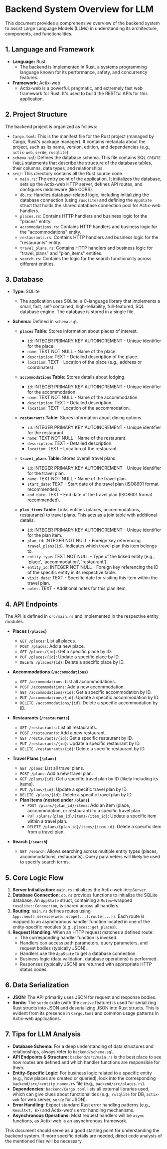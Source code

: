 # Backend System Overview for LLM

This document provides a comprehensive overview of the backend system to assist Large Language Models (LLMs) in understanding its architecture, components, and functionalities.

## 1. Language and Framework

*   **Language:** Rust
    *   The backend is implemented in Rust, a systems programming language known for its performance, safety, and concurrency features.
*   **Framework:** Actix-web
    *   Actix-web is a powerful, pragmatic, and extremely fast web framework for Rust. It's used to build the RESTful APIs for this application.

## 2. Project Structure

The backend project is organized as follows:

*   `Cargo.toml`: This is the manifest file for the Rust project (managed by Cargo, Rust's package manager). It contains metadata about the project, such as its name, version, edition, and dependencies (e.g., `actix-web`, `serde`, `rusqlite`).
*   `schema.sql`: Defines the database schema. This file contains SQL `CREATE TABLE` statements that describe the structure of the database tables, their columns, data types, and relationships.
*   `src/`: This directory contains all the Rust source code.
    *   `main.rs`: The entry point of the application. It initializes the database, sets up the Actix-web HTTP server, defines API routes, and configures middleware (like CORS).
    *   `db.rs`: Handles database-related logic, including initializing the database connection (using `rusqlite`) and defining the `AppState` struct that holds the shared database connection pool for Actix-web handlers.
    *   `places.rs`: Contains HTTP handlers and business logic for the "places" entity.
    *   `accommodations.rs`: Contains HTTP handlers and business logic for the "accommodations" entity.
    *   `restaurants.rs`: Contains HTTP handlers and business logic for the "restaurants" entity.
    *   `travel_plans.rs`: Contains HTTP handlers and business logic for "travel_plans" and "plan_items" entities.
    *   `search.rs`: Contains the logic for the search functionality across different entities.

## 3. Database

*   **Type:** SQLite
    *   The application uses SQLite, a C-language library that implements a small, fast, self-contained, high-reliability, full-featured, SQL database engine. The database is stored in a single file.
*   **Schema:** Defined in `schema.sql`.

    *   **`places` Table:** Stores information about places of interest.
        *   `id`: INTEGER PRIMARY KEY AUTOINCREMENT - Unique identifier for the place.
        *   `name`: TEXT NOT NULL - Name of the place.
        *   `description`: TEXT - Detailed description of the place.
        *   `location`: TEXT - Location of the place (e.g., address or coordinates).

    *   **`accommodations` Table:** Stores details about lodging.
        *   `id`: INTEGER PRIMARY KEY AUTOINCREMENT - Unique identifier for the accommodation.
        *   `name`: TEXT NOT NULL - Name of the accommodation.
        *   `description`: TEXT - Detailed description.
        *   `location`: TEXT - Location of the accommodation.

    *   **`restaurants` Table:** Stores information about dining options.
        *   `id`: INTEGER PRIMARY KEY AUTOINCREMENT - Unique identifier for the restaurant.
        *   `name`: TEXT NOT NULL - Name of the restaurant.
        *   `description`: TEXT - Detailed description.
        *   `location`: TEXT - Location of the restaurant.

    *   **`travel_plans` Table:** Stores overall travel plans.
        *   `id`: INTEGER PRIMARY KEY AUTOINCREMENT - Unique identifier for the travel plan.
        *   `name`: TEXT NOT NULL - Name of the travel plan.
        *   `start_date`: TEXT - Start date of the travel plan (ISO8601 format recommended).
        *   `end_date`: TEXT - End date of the travel plan (ISO8601 format recommended).

    *   **`plan_items` Table:** Links entities (places, accommodations, restaurants) to travel plans. This acts as a join table with additional details.
        *   `id`: INTEGER PRIMARY KEY AUTOINCREMENT - Unique identifier for the plan item.
        *   `plan_id`: INTEGER NOT NULL - Foreign key referencing `travel_plans(id)`. Indicates which travel plan this item belongs to.
        *   `entity_type`: TEXT NOT NULL - Type of the linked entity (e.g., 'place', 'accommodation', 'restaurant').
        *   `entity_id`: INTEGER NOT NULL - Foreign key referencing the ID of the specific entity in its respective table.
        *   `visit_date`: TEXT - Specific date for visiting this item within the travel plan.
        *   `notes`: TEXT - Additional notes for this plan item.

## 4. API Endpoints

The API is defined in `src/main.rs` and implemented in the respective entity modules.

*   **Places (`/places`)**
    *   `GET /places`: List all places.
    *   `POST /places`: Add a new place.
    *   `GET /places/{id}`: Get a specific place by ID.
    *   `PUT /places/{id}`: Update a specific place by ID.
    *   `DELETE /places/{id}`: Delete a specific place by ID.

*   **Accommodations (`/accommodations`)**
    *   `GET /accommodations`: List all accommodations.
    *   `POST /accommodations`: Add a new accommodation.
    *   `GET /accommodations/{id}`: Get a specific accommodation by ID.
    *   `PUT /accommodations/{id}`: Update a specific accommodation by ID.
    *   `DELETE /accommodations/{id}`: Delete a specific accommodation by ID.

*   **Restaurants (`/restaurants`)**
    *   `GET /restaurants`: List all restaurants.
    *   `POST /restaurants`: Add a new restaurant.
    *   `GET /restaurants/{id}`: Get a specific restaurant by ID.
    *   `PUT /restaurants/{id}`: Update a specific restaurant by ID.
    *   `DELETE /restaurants/{id}`: Delete a specific restaurant by ID.

*   **Travel Plans (`/plans`)**
    *   `GET /plans`: List all travel plans.
    *   `POST /plans`: Add a new travel plan.
    *   `GET /plans/{id}`: Get a specific travel plan by ID (likely including its items).
    *   `PUT /plans/{id}`: Update a specific travel plan by ID.
    *   `DELETE /plans/{id}`: Delete a specific travel plan by ID.
    *   **Plan Items (nested under `/plans`)**
        *   `POST /plans/{plan_id}/items`: Add an item (place, accommodation, or restaurant) to a specific travel plan.
        *   `PUT /plans/{plan_id}/items/{item_id}`: Update a specific item within a travel plan.
        *   `DELETE /plans/{plan_id}/items/{item_id}`: Delete a specific item from a travel plan.

*   **Search (`/search`)**
    *   `GET /search`: Allows searching across multiple entity types (places, accommodations, restaurants). Query parameters will likely be used to specify search terms.

## 5. Core Logic Flow

1.  **Server Initialization:** `main.rs` initializes the Actix-web `HttpServer`.
2.  **Database Connection:** `db.rs` provides functions to initialize the SQLite database. An `AppState` struct, containing a `Mutex`-wrapped `rusqlite::Connection`, is shared across all handlers.
3.  **Routing:** `main.rs` defines routes using `App::new().service(web::scope(...).route(...))`. Each route is mapped to an asynchronous handler function located in one of the entity-specific modules (e.g., `places::get_places`).
4.  **Request Handling:** When an HTTP request matches a defined route:
    *   The corresponding handler function is invoked.
    *   Handlers can access path parameters, query parameters, and request bodies (typically JSON).
    *   Handlers use the `AppState` to get a database connection.
    *   Business logic (data validation, database operations) is performed.
    *   Responses (typically JSON) are returned with appropriate HTTP status codes.

## 6. Data Serialization

*   **JSON:** The API primarily uses JSON for request and response bodies.
*   **Serde:** The `serde` crate (with the `derive` feature) is used for serializing Rust structs into JSON and deserializing JSON into Rust structs. This is evident from its presence in `Cargo.toml` and common usage patterns in Actix-web applications.

## 7. Tips for LLM Analysis

*   **Database Schema:** For a deep understanding of data structures and relationships, always refer to `backend/schema.sql`.
*   **API Endpoints & Structure:** `backend/src/main.rs` is the best place to see how routes are defined and which handler functions are responsible for them.
*   **Entity-Specific Logic:** For business logic related to a specific entity (e.g., how places are created or queried), look into the corresponding `backend/src/<entity_name>.rs` file (e.g., `backend/src/places.rs`).
*   **Dependencies:** `backend/Cargo.toml` lists all external libraries used, which can give clues about functionalities (e.g., `rusqlite` for DB, `actix-web` for web server, `serde` for JSON).
*   **Error Handling:** Expect standard Rust error handling patterns (e.g., `Result<T, E>`) and Actix-web's error handling mechanisms.
*   **Asynchronous Operations:** Most request handlers will be `async` functions, as Actix-web is an asynchronous framework.

This document should serve as a good starting point for understanding the backend system.
If more specific details are needed, direct code analysis of the mentioned files will be necessary.

